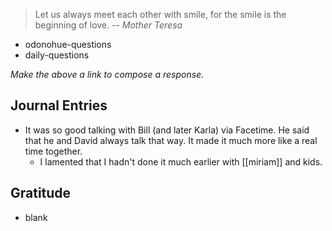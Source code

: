 > Let us always meet each other with smile, for the smile is the beginning of love.
> -- <cite>Mother Teresa</cite>
- odonohue-questions
- daily-questions

*Make the above a link to compose a response.*
## Journal Entries
-  It was so good talking with Bill (and later Karla) via Facetime. He said that he and David always talk that way. It made it much more like a real time together.
	- I lamented that I hadn't done it much earlier with [[miriam]] and kids.

## Gratitude
- blank


